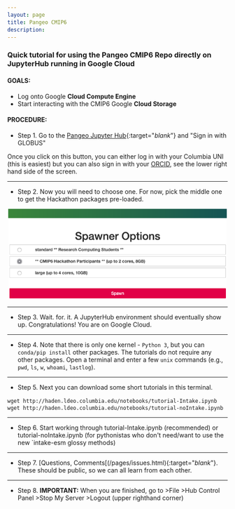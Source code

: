 ```yaml
---
layout: page
title: Pangeo CMIP6
description: 
---
```


### Quick tutorial for using the Pangeo CMIP6 Repo directly on JupyterHub running in Google Cloud

#### GOALS: 
- Log onto Google **Cloud Compute Engine**  
- Start interacting with the CMIP6 Google **Cloud Storage**

#### PROCEDURE:
- Step 1. Go to the [Pangeo Jupyter Hub](https://ocean.pangeo.io){:target="_blank_"}
and "Sign in with GLOBUS"

Once you click on this button, you can either log in with your Columbia UNI (this is easiest) but you can also sign in with your [ORCID](https://orcid.org/register), see the lower right hand side of the screen.

-------------
- Step 2. Now you will need to choose one. For now, pick the middle one to get the Hackathon packages pre-loaded.

<p align="center"><img src="/assets/SpawnerOptions.png" width="500"></p>

-------------
- Step 3. Wait. for. it.  A JupyterHub environment should eventually show up. Congratulations! You are on Google Cloud.

-------------
- Step 4. Note that there is only one kernel - `Python 3`, but you can `conda/pip install` other packages. The tutorials do not require any other packages. Open a terminal and enter a few `unix` commands (e.g., `pwd`, `ls`, `w`, `whoami`, `lastlog`).

-------------
- Step 5. Next you can download some short tutorials in this terminal. 

```
wget http://haden.ldeo.columbia.edu/notebooks/tutorial-Intake.ipynb
wget http://haden.ldeo.columbia.edu/notebooks/tutorial-noIntake.ipynb
```
-------------
- Step 6. Start working through tutorial-Intake.ipynb (recommended) or tutorial-noIntake.ipynb (for pythonistas who don't need/want to use the new `intake-esm glossy methods)

-------------
- Step 7. [Questions, Comments[(/pages/issues.html){:target="_blank_"}. These should be public, so we can all learn from each other. 

-------------
- Step 8. **IMPORTANT:** When you are finished, go to >File >Hub Control Panel >Stop My Server >Logout (upper righthand corner)


